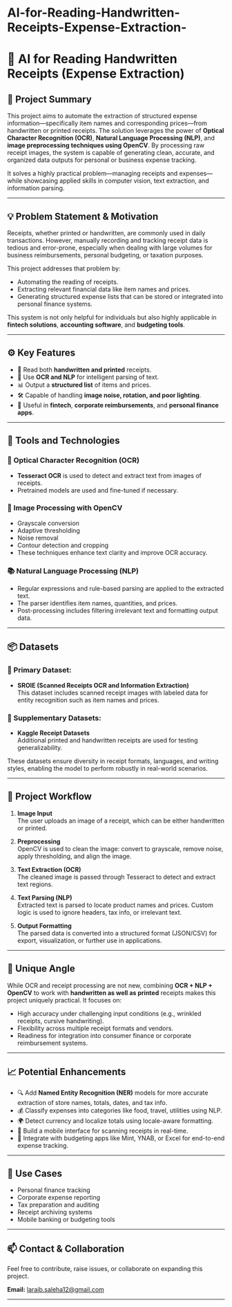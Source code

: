 # AI-for-Reading-Handwritten-Receipts-Expense-Extraction-
# 🧾 AI for Reading Handwritten Receipts (Expense Extraction)

## 📌 Project Summary

This project aims to automate the extraction of structured expense information—specifically item names and corresponding prices—from handwritten or printed receipts. The solution leverages the power of **Optical Character Recognition (OCR)**, **Natural Language Processing (NLP)**, and **image preprocessing techniques using OpenCV**. By processing raw receipt images, the system is capable of generating clean, accurate, and organized data outputs for personal or business expense tracking.

It solves a highly practical problem—managing receipts and expenses—while showcasing applied skills in computer vision, text extraction, and information parsing.

---

## 💡 Problem Statement & Motivation

Receipts, whether printed or handwritten, are commonly used in daily transactions. However, manually recording and tracking receipt data is tedious and error-prone, especially when dealing with large volumes for business reimbursements, personal budgeting, or taxation purposes.

This project addresses that problem by:

- Automating the reading of receipts.
- Extracting relevant financial data like item names and prices.
- Generating structured expense lists that can be stored or integrated into personal finance systems.

This system is not only helpful for individuals but also highly applicable in **fintech solutions**, **accounting software**, and **budgeting tools**.

---

## ⚙️ Key Features

- 🧾 Read both **handwritten and printed** receipts.
- 🧠 Use **OCR and NLP** for intelligent parsing of text.
- 📊 Output a **structured list** of items and prices.
- 🛠️ Capable of handling **image noise, rotation, and poor lighting**.
- 💼 Useful in **fintech**, **corporate reimbursements**, and **personal finance apps**.

---

## 🔧 Tools and Technologies

### 🧠 Optical Character Recognition (OCR)
- **Tesseract OCR** is used to detect and extract text from images of receipts.
- Pretrained models are used and fine-tuned if necessary.

### 🧰 Image Processing with OpenCV
- Grayscale conversion
- Adaptive thresholding
- Noise removal
- Contour detection and cropping
- These techniques enhance text clarity and improve OCR accuracy.

### 📚 Natural Language Processing (NLP)
- Regular expressions and rule-based parsing are applied to the extracted text.
- The parser identifies item names, quantities, and prices.
- Post-processing includes filtering irrelevant text and formatting output data.

---

## 📦 Datasets

### 📁 Primary Dataset:
- **SROIE (Scanned Receipts OCR and Information Extraction)**  
  This dataset includes scanned receipt images with labeled data for entity recognition such as item names and prices.

### 📁 Supplementary Datasets:
- **Kaggle Receipt Datasets**  
  Additional printed and handwritten receipts are used for testing generalizability.

These datasets ensure diversity in receipt formats, languages, and writing styles, enabling the model to perform robustly in real-world scenarios.

---

## 🚀 Project Workflow

1. **Image Input**  
   The user uploads an image of a receipt, which can be either handwritten or printed.

2. **Preprocessing**  
   OpenCV is used to clean the image: convert to grayscale, remove noise, apply thresholding, and align the image.

3. **Text Extraction (OCR)**  
   The cleaned image is passed through Tesseract to detect and extract text regions.

4. **Text Parsing (NLP)**  
   Extracted text is parsed to locate product names and prices. Custom logic is used to ignore headers, tax info, or irrelevant text.

5. **Output Formatting**  
   The parsed data is converted into a structured format (JSON/CSV) for export, visualization, or further use in applications.

---

## 🧠 Unique Angle

While OCR and receipt processing are not new, combining **OCR + NLP + OpenCV** to work with **handwritten as well as printed** receipts makes this project uniquely practical. It focuses on:

- High accuracy under challenging input conditions (e.g., wrinkled receipts, cursive handwriting).
- Flexibility across multiple receipt formats and vendors.
- Readiness for integration into consumer finance or corporate reimbursement systems.

---

## 📈 Potential Enhancements

- 🔍 Add **Named Entity Recognition (NER)** models for more accurate extraction of store names, totals, dates, and tax info.
- 💰 Classify expenses into categories like food, travel, utilities using NLP.
- 🌍 Detect currency and localize totals using locale-aware formatting.
- 📱 Build a mobile interface for scanning receipts in real-time.
- 🔁 Integrate with budgeting apps like Mint, YNAB, or Excel for end-to-end expense tracking.

---

## 💼 Use Cases

- Personal finance tracking
- Corporate expense reporting
- Tax preparation and auditing
- Receipt archiving systems
- Mobile banking or budgeting tools

---


## 📫 Contact & Collaboration

Feel free to contribute, raise issues, or collaborate on expanding this project.

**Email:** laraib.saleha12@gmail.com  


---

